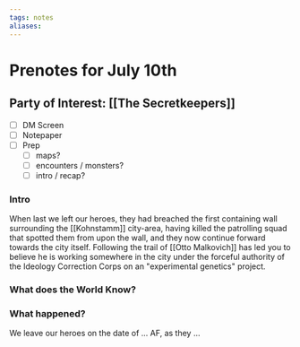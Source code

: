 ```yaml
---
tags: notes
aliases:
---
```


# Prenotes for July 10th
## Party of Interest: [[The Secretkeepers]]
- [ ] DM Screen
- [ ] Notepaper
- [ ] Prep
	- [ ] maps?
	- [ ] encounters / monsters?
	- [ ] intro / recap?

### Intro

When last we left our heroes, they had breached the first containing wall surrounding the [[Kohnstamm]] city-area, having killed the patrolling squad that spotted them from upon the wall, and they now continue forward towards the city itself. Following the trail of [[Otto Malkovich]] has led you to believe he is working somewhere in the city under the forceful authority of the Ideology Correction Corps on an "experimental genetics" project. 

### What does the World Know?


### What happened?


We leave our heroes on the date of ... AF, as they ...